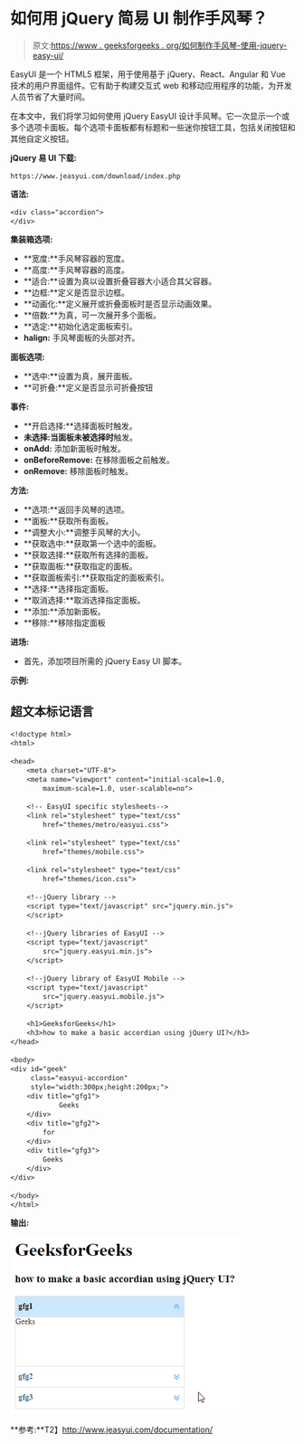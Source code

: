 # 如何用 jQuery 简易 UI 制作手风琴？

> 原文:[https://www . geeksforgeeks . org/如何制作手风琴-使用-jquery-easy-ui/](https://www.geeksforgeeks.org/how-to-make-an-accordian-using-jquery-easy-ui/)

EasyUI 是一个 HTML5 框架，用于使用基于 jQuery、React、Angular 和 Vue 技术的用户界面组件。它有助于构建交互式 web 和移动应用程序的功能，为开发人员节省了大量时间。

在本文中，我们将学习如何使用 jQuery EasyUI 设计手风琴。它一次显示一个或多个选项卡面板。每个选项卡面板都有标题和一些迷你按钮工具，包括关闭按钮和其他自定义按钮。

**jQuery 易 UI 下载:**

```
https://www.jeasyui.com/download/index.php
```

**语法:**

```
<div class="accordion">
</div>
```

**集装箱选项:**

*   **宽度:**手风琴容器的宽度。
*   **高度:**手风琴容器的高度。
*   **适合:**设置为真以设置折叠容器大小适合其父容器。
*   **边框:**定义是否显示边框。
*   **动画化:**定义展开或折叠面板时是否显示动画效果。
*   **倍数:**为真，可一次展开多个面板。
*   **选定:**初始化选定面板索引。
*   **halign:** 手风琴面板的头部对齐。

**面板选项:**

*   **选中:**设置为真，展开面板。
*   **可折叠:**定义是否显示可折叠按钮

**事件:**

*   **开启选择:**选择面板时触发。
*   **未选择:当面板未被选择时**触发。
*   **onAdd:** 添加新面板时触发。
*   **onBeforeRemove:** 在移除面板之前触发。
*   **onRemove:** 移除面板时触发。

**方法:**

*   **选项:**返回手风琴的选项。
*   **面板:**获取所有面板。
*   **调整大小:**调整手风琴的大小。
*   **获取选中:**获取第一个选中的面板。
*   **获取选择:**获取所有选择的面板。
*   **获取面板:**获取指定的面板。
*   **获取面板索引:**获取指定的面板索引。
*   **选择:**选择指定面板。
*   **取消选择:**取消选择指定面板。
*   **添加:**添加新面板。
*   **移除:**移除指定面板

**进场:**

*   首先，添加项目所需的 jQuery Easy UI 脚本。

**示例:**

## 超文本标记语言

```
<!doctype html> 
<html> 

<head> 
    <meta charset="UTF-8"> 
    <meta name="viewport" content="initial-scale=1.0, 
        maximum-scale=1.0, user-scalable=no"> 

    <!-- EasyUI specific stylesheets-->
    <link rel="stylesheet" type="text/css"
        href="themes/metro/easyui.css"> 

    <link rel="stylesheet" type="text/css"
        href="themes/mobile.css"> 

    <link rel="stylesheet" type="text/css"
        href="themes/icon.css"> 

    <!--jQuery library -->
    <script type="text/javascript" src="jquery.min.js"> 
    </script> 

    <!--jQuery libraries of EasyUI -->
    <script type="text/javascript"
        src="jquery.easyui.min.js"> 
    </script> 

    <!--jQuery library of EasyUI Mobile -->
    <script type="text/javascript"
        src="jquery.easyui.mobile.js"> 
    </script> 

    <h1>GeeksforGeeks</h1>
    <h3>how to make a basic accordian using jQuery UI?</h3>
</head> 

<body>     
<div id="geek" 
     class="easyui-accordion" 
     style="width:300px;height:200px;">
    <div title="gfg1">
            Geeks
    </div>
    <div title="gfg2">
        for
    </div>
    <div title="gfg3">
        Geeks
    </div>
</div>

</body>
</html>
```

**输出:**

![](img/c0ed54e891de2846b1f8ce1a9ba14afd.png)

**参考:**T2】http://www.jeasyui.com/documentation/